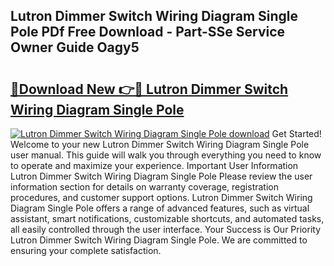 ## Lutron Dimmer Switch Wiring Diagram Single Pole PDf Free Download - Part-SSe Service Owner Guide Oagy5

# <h2><a href="http://dfpl8r.blite.top/?on=Lutron+Dimmer+Switch+Wiring+Diagram+Single+Pole">🔗Download New 👉🔴 Lutron Dimmer Switch Wiring Diagram Single Pole</a></h2>

[![Lutron Dimmer Switch Wiring Diagram Single Pole download](https://i.imgur.com/lujVjoI.png)](http://dfpl8r.blite.top/?on=Lutron+Dimmer+Switch+Wiring+Diagram+Single+Pole)
Get Started! Welcome to your new Lutron Dimmer Switch Wiring Diagram Single Pole user manual. This guide will walk you through everything you need to know to operate and maximize your experience. Important User Information Lutron Dimmer Switch Wiring Diagram Single Pole Please review the user information section for details on warranty coverage, registration procedures, and customer support options. Lutron Dimmer Switch Wiring Diagram Single Pole offers a range of advanced features, such as virtual assistant, smart notifications, customizable shortcuts, and automated tasks, all easily controlled through the user interface. Your Success is Our Priority Lutron Dimmer Switch Wiring Diagram Single Pole. We are committed to ensuring your complete satisfaction.
